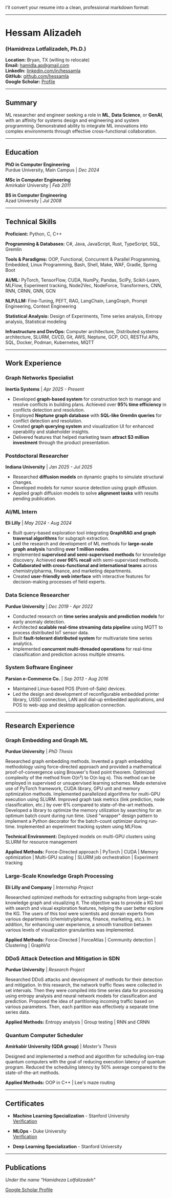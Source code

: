 I'll convert your resume into a clean, professional markdown format:

---

# Hessam Alizadeh
### (Hamidreza Lotfalizadeh, Ph.D.)

**Location:** Bryan, TX (willing to relocate)  
**Email:** hamidla.ap@gmail.com  
**LinkedIn:** [linkedin.com/in/hessamla](https://linkedin.com/in/hessamla)  
**GitHub:** [github.com/hessamla](https://github.com/hessamla)  
**Google Scholar:** [Profile](https://scholar.google.com/citations?user=yPwMRpwAAAAJ&hl=en)

---

## Summary

ML researcher and engineer seeking a role in **ML**, **Data Science**, or **GenAI**, with an affinity for systems design and engineering and system programming. Demonstrated ability to integrate ML innovations into complex environments through effective cross-functional collaboration.

---

## Education

**PhD in Computer Engineering**  
Purdue University, Main Campus | _Dec 2024_

**MSc in Computer Engineering**  
Amirkabir University | _Feb 2011_

**BS in Computer Engineering**  
Azad University | _Jul 2008_

---

## Technical Skills

**Proficient:** Python, C, C++

**Programming & Databases:** C#, Java, JavaScript, Rust, TypeScript, SQL, Gremlin

**Tools & Paradigms:** OOP, Functional, Concurrent & Parallel Programming, Embedded, Linux Programming, Bash, Shell, Make, WAF, Gradle, Spring Boot

**AI/ML:** PyTorch, TensorFlow, CUDA, NumPy, Pandas, SciPy, Scikit-Learn, MLFlow, Experiment tracking, Node2Vec, NodeForce, Transformers, CNN, RNN, CRNN, GNN, GCN

**NLP/LLM:** Fine-Tuning, PEFT, RAG, LangChain, LangGraph, Prompt Engineering, Context Engineering

**Statistical Analysis:** Design of Experiments, Time series analysis, Entropy analysis, Statistical modeling

**Infrastructure and DevOps:** Computer architecture, Distributed systems architecture, SLURM, CI/CD, Git, AWS, Neptune, GCP, OCI, RESTful APIs, SQL, Docker, Podman, Kubernetes, MQTT

---

## Work Experience

### Graph Networks Specialist
**Inertia Systems** | _Apr 2025 - Present_

- Developed **graph-based system** for construction tech to manage and resolve conflicts in building plans. Achieved over **95% time efficiency** in conflicts detection and resolution.
- Employed **Neptune graph database** with **SQL-like Gremlin queries** for conflict detection and resolution.
- Created **graph querying system** and visualization UI for enhanced operability and stakeholder insights.
- Delivered features that helped marketing team **attract $3 million investment** through the product presentation.

### Postdoctoral Researcher
**Indiana University** | _Jan 2025 - Jul 2025_

- Researched **diffusion models** on dynamic graphs to simulate structural changes.
- Developed models for rumor source detection using graph diffusion.
- Applied graph diffusion models to solve **alignment tasks** with results pending publication.

### AI/ML Intern
**Eli Lilly** | _May 2024 - Aug 2024_

- Built query-based exploration tool integrating **GraphRAG and graph traversal algorithms** for subgraph extraction.
- Led the research and development of ML methods for **large-scale graph analysis** handling **over 1 million nodes**.
- Implemented **supervised and semi-supervised methods** for knowledge discovery. Achieved **over 96% recall** with semi-supervised methods.
- **Collaborated with cross-functional and international teams** across chemistry/pharma, finance, and marketing departments.
- Created **user-friendly web interface** with interactive features for decision-making processes of field experts.

### Data Science Researcher
**Purdue University** | _Dec 2019 - Apr 2022_

- Conducted research on **time series analysis and prediction models** for early anomaly detection.
- Architected **scalable real-time streaming data pipeline** using MQTT to process distributed IoT sensor data.
- Built **fault-tolerant distributed system** for multivariate time series analytics.
- Implemented **concurrent multi-threaded operations** for real-time classification and prediction across multiple streams.

### System Software Engineer
**Parsian e-Commerce Co.** | _Sep 2013 - Aug 2016_

- Maintained Linux-based POS (Point-of-Sale) devices.
- Led the design and development of reconfigurable embedded printer library, USSD connection, LAN and dial-up embedded applications, and POS to web-app and desktop application connection.

---

## Research Experience

### Graph Embedding and Graph ML
**Purdue University** | _PhD Thesis_

Researched graph embedding methods. Invented a graph embedding methodology using force-directed approach and provided a mathematical proof-of-convergence using Brouwer's fixed point theorem. Optimized complexity of the method from O(n²) to O(n log n). This method can be employed in supervised or unsupervised learning schemes. Made extensive use of PyTorch framework, CUDA library, GPU unit and memory optimization methods. Implemented parallelized algorithms for multi-GPU execution using SLURM. Improved graph task metrics (link prediction, node classification, etc.) by over 6% compared to state-of-the-art methods. Developed a library to optimize the memory utilization by searching for an optimum batch count during run time. Used "wrapper" design pattern to implement a Python decorator for the batch-count optimizer during run-time. Implemented an experiment tracking system using MLFlow.

**Technical Environment:** Deployed models on multi-GPU clusters using SLURM for resource management

**Applied Methods:** Force-Directed approach | PyTorch | CUDA | Memory optimization | Multi-GPU scaling | SLURM job orchestration | Experiment tracking

### Large-Scale Knowledge Graph Processing
**Eli Lilly and Company** | _Internship Project_

Researched optimized methods for extracting subgraphs from large-scale knowledge graph and visualizing it. The objective was to provide a KG tool with search and visual exploration features, helping the user better explore the KG. The users of this tool were scientists and domain experts from various departments (chemistry/pharma, finance, marketing, etc.). In addition, for enhancing user experience, a smooth transition between various levels of visualization granularities was implemented.

**Applied Methods:** Force-Directed | ForceAtlas | Community detection | Clustering | GraphViz

### DDoS Attack Detection and Mitigation in SDN
**Purdue University** | _Research Project_

Researched DDoS attacks and development of methods for their detection and mitigation. In this research, the network traffic flows were collected in set intervals. Then they were compiled into time series data for processing using entropy analysis and neural network models for classification and prediction. Proposed the idea of partitioning incoming traffic based on various parameters. Then, each partition was effectively a separate time series data.

**Applied Methods:** Entropy analysis | Group testing | RNN and CRNN

### Quantum Computer Scheduler
**Amirkabir University (QDA group)** | _Master's Thesis_

Designed and implemented a method and algorithm for scheduling ion-trap quantum computers with the goal of reducing execution latency of quantum program. Reduced the scheduling latency by 50% average compared to the state-of-the-art methods.

**Applied Methods:** OOP in C++ | Lee's maze routing

---

## Certificates

- **Machine Learning Specialization** - Stanford University  
  [Verification](https://coursera.org/verify/specialization/HMWE8SJ5U82M)

- **MLOps** - Duke University  
  [Verification](https://coursera.org/verify/specialization/ENSE7V7CKMU7)

- **Deep Learning Specialization** - Stanford University

---

## Publications

_Under the name "Hamidreza Lotfalizadeh"_

[Google Scholar Profile](https://scholar.google.com/citations?user=yPwMRpwAAAAJ&hl=en)
